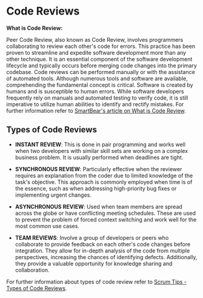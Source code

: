 # Code Reviews

**What is Code Review:**

Peer Code Review, also known as Code Review, involves programmers collaborating to review each other's code for errors. This practice has been proven to streamline and expedite software development more than any other technique. It is an essential component of the software development lifecycle and typically occurs before merging code changes into the primary codebase. Code reviews can be performed manually or with the assistance of automated tools. Although numerous tools and software are available, comprehending the fundamental concept is critical. Software is created by humans and is susceptible to human errors. While software developers frequently rely on manuals and automated testing to verify code, it is still imperative to utilize human abilities to identify and rectify mistakes. For further information refer to [SmartBear's article on What is Code Review](https://smartbear.com/learn/code-review/what-is-code-review/).


## Types of Code Reviews

- **INSTANT REVIEW**: This is done in pair programming and works well when two developers with similar skill sets are working on a complex business problem. It is usually performed when deadlines are tight.

- **SYNCHRONOUS REVIEW**: Particularly effective when the reviewer requires an explanation from the coder due to limited knowledge of the task's objective. This approach is commonly employed when time is of the essence, such as when addressing high-priority bug fixes or implementing urgent changes.

- **ASYNCHRONOUS REVIEW**: Used when team members are spread across the globe or have conflicting meeting schedules. These are used to prevent the problem of forced context switching and work well for the most common use cases.

- **TEAM REVIEWS**: Involve a group of developers or peers who collaborate to provide feedback on each other's code changes before integration. They allow for in-depth analysis of the code from multiple perspectives, increasing the chances of identifying defects. Additionally, they provide a valuable opportunity for knowledge sharing and collaboration.

For further information about types of code review refer to [Scrum Tips - Types of Code Reviews](https://www.scrum-tips.com/agile/types-of-code-reviews/#:~:text=Type%201%2C%20the%20instant%20code,needs%20explanation%20by%20the%20coder).

